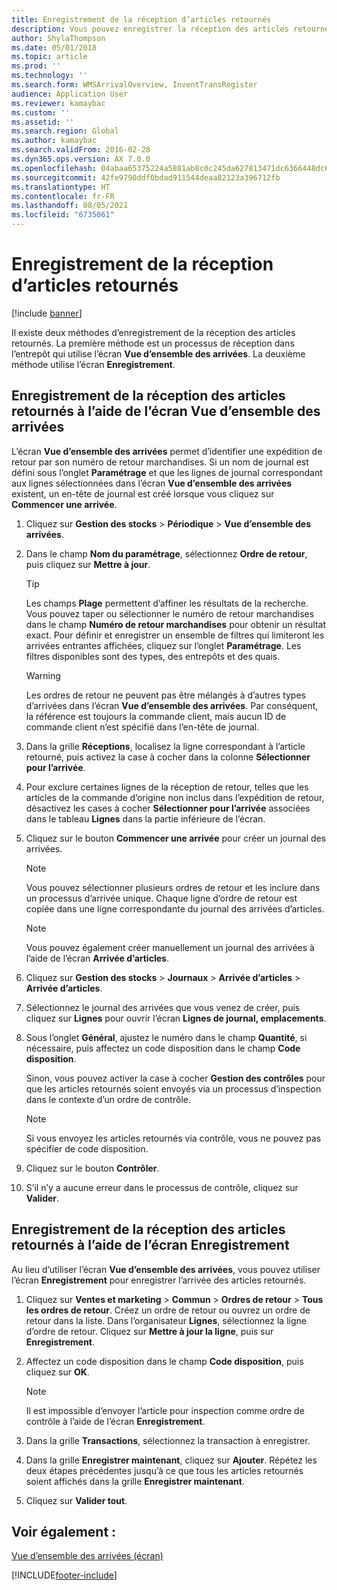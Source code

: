 ```yaml
---
title: Enregistrement de la réception d’articles retournés
description: Vous pouvez enregistrer la réception des articles retournés à l’aide de l’écran Vue d’ensemble des arrivées ou de l’écran Enregistrement.
author: ShylaThompson
ms.date: 05/01/2018
ms.topic: article
ms.prod: ''
ms.technology: ''
ms.search.form: WMSArrivalOverview, InventTransRegister
audience: Application User
ms.reviewer: kamaybac
ms.custom: ''
ms.assetid: ''
ms.search.region: Global
ms.author: kamaybac
ms.search.validFrom: 2016-02-28
ms.dyn365.ops.version: AX 7.0.0
ms.openlocfilehash: 04abaa65375224a5881ab8c0c245da627813471dc6366448dc61fc609b8334ae
ms.sourcegitcommit: 42fe9790ddf0bdad911544deaa82123a396712fb
ms.translationtype: HT
ms.contentlocale: fr-FR
ms.lasthandoff: 08/05/2021
ms.locfileid: "6735061"
---
```

# <a name="register-the-receipt-of-returned-items"></a>Enregistrement de la réception d’articles retournés 

[!include [banner](../includes/banner.md)]


Il existe deux méthodes d’enregistrement de la réception des articles retournés. La première méthode est un processus de réception dans l’entrepôt qui utilise l’écran **Vue d’ensemble des arrivées**. La deuxième méthode utilise l’écran **Enregistrement**.

## <a name="register-the-receipt-of-returned-items-in-the-arrival-overview-form"></a>Enregistrement de la réception des articles retournés à l’aide de l’écran Vue d’ensemble des arrivées

L’écran **Vue d’ensemble des arrivées** permet d’identifier une expédition de retour par son numéro de retour marchandises. Si un nom de journal est défini sous l’onglet **Paramétrage** et que les lignes de journal correspondant aux lignes sélectionnées dans l’écran **Vue d’ensemble des arrivées** existent, un en-tête de journal est créé lorsque vous cliquez sur **Commencer une arrivée**.

1.  Cliquez sur **Gestion des stocks** \> **Périodique** \> **Vue d’ensemble des arrivées**.

2.  Dans le champ **Nom du paramétrage**, sélectionnez **Ordre de retour**, puis cliquez sur **Mettre à jour**.
    

    > [!TIP]
    > <P>Les champs <STRONG>Plage</STRONG> permettent d’affiner les résultats de la recherche. Vous pouvez taper ou sélectionner le numéro de retour marchandises dans le champ <STRONG>Numéro de retour marchandises</STRONG> pour obtenir un résultat exact. Pour définir et enregistrer un ensemble de filtres qui limiteront les arrivées entrantes affichées, cliquez sur l’onglet <STRONG>Paramétrage</STRONG>. Les filtres disponibles sont des types, des entrepôts et des quais.</P>

    

    > [!WARNING]
    > <P>Les ordres de retour ne peuvent pas être mélangés à d’autres types d’arrivées dans l’écran <STRONG>Vue d’ensemble des arrivées</STRONG>. Par conséquent, la référence est toujours la commande client, mais aucun ID de commande client n’est spécifié dans l’en-tête de journal.</P>



3.  Dans la grille **Réceptions**, localisez la ligne correspondant à l’article retourné, puis activez la case à cocher dans la colonne **Sélectionner pour l’arrivée**.

4.  Pour exclure certaines lignes de la réception de retour, telles que les articles de la commande d’origine non inclus dans l’expédition de retour, désactivez les cases à cocher **Sélectionner pour l’arrivée** associées dans le tableau **Lignes** dans la partie inférieure de l’écran.

5.  Cliquez sur le bouton **Commencer une arrivée** pour créer un journal des arrivées.
    

    > [!NOTE]
    > <P>Vous pouvez sélectionner plusieurs ordres de retour et les inclure dans un processus d’arrivée unique. Chaque ligne d’ordre de retour est copiée dans une ligne correspondante du journal des arrivées d’articles.</P>

    

    > [!NOTE]
    > <P>Vous pouvez également créer manuellement un journal des arrivées à l’aide de l’écran <STRONG>Arrivée d’articles</STRONG>. 



6.  Cliquez sur **Gestion des stocks** \> **Journaux** \> **Arrivée d’articles** \> **Arrivée d’articles**.

7.  Sélectionnez le journal des arrivées que vous venez de créer, puis cliquez sur **Lignes** pour ouvrir l’écran **Lignes de journal, emplacements**.

8.  Sous l’onglet **Général**, ajustez le numéro dans le champ **Quantité**, si nécessaire, puis affectez un code disposition dans le champ **Code disposition**.
    
    Sinon, vous pouvez activer la case à cocher **Gestion des contrôles** pour que les articles retournés soient envoyés via un processus d’inspection dans le contexte d’un ordre de contrôle.
    

    > [!NOTE]
    > <P>Si vous envoyez les articles retournés via contrôle, vous ne pouvez pas spécifier de code disposition.</P>



9.  Cliquez sur le bouton **Contrôler**.

10. S’il n’y a aucune erreur dans le processus de contrôle, cliquez sur **Valider**.

## <a name="register-the-receipt-of-returned-items-in-the-registration-form"></a>Enregistrement de la réception des articles retournés à l’aide de l’écran Enregistrement

Au lieu d’utiliser l’écran **Vue d’ensemble des arrivées**, vous pouvez utiliser l’écran **Enregistrement** pour enregistrer l’arrivée des articles retournés.

1.  Cliquez sur **Ventes et marketing** \> **Commun** \> **Ordres de retour** \> **Tous les ordres de retour**. Créez un ordre de retour ou ouvrez un ordre de retour dans la liste. Dans l’organisateur **Lignes**, sélectionnez la ligne d’ordre de retour. Cliquez sur **Mettre à jour la ligne**, puis sur **Enregistrement**.

2.  Affectez un code disposition dans le champ **Code disposition**, puis cliquez sur **OK**.
    

    > [!NOTE]
    > <P>Il est impossible d’envoyer l’article pour inspection comme ordre de contrôle à l’aide de l’écran <STRONG>Enregistrement</STRONG>.</P>



3.  Dans la grille **Transactions**, sélectionnez la transaction à enregistrer.

4.  Dans la grille **Enregistrer maintenant**, cliquez sur **Ajouter**. Répétez les deux étapes précédentes jusqu’à ce que tous les articles retournés soient affichés dans la grille **Enregistrer maintenant**.

5.  Cliquez sur **Valider tout**.

## <a name="see-also"></a>Voir également :

[Vue d’ensemble des arrivées (écran)](https://technet.microsoft.com/library/hh227654\(v=ax.60\))

  




[!INCLUDE[footer-include](../../includes/footer-banner.md)]